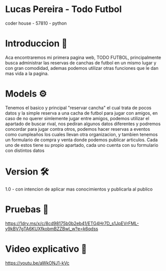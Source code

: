 # Lucas Pereira - Todo Futbol
coder house - 57810 - python

# Introduccion 📄
Aca encontraremos mi primera pagina web, TODO FUTBOL, principalmente busca administrar las reservas de canchas de futbol en un mismo lugar y con gran comodidad, ademas podemos utilizar otras funciones que le dan mas vida a la pagina.

# Models ⚙️
Tenemos el basico y principal "reservar cancha" el cual trata de pocos datos y la simple reserva a una cacha de futbol para jugar con amigos, en caso de no querer simlemente jugar entre amigos, podemos utilizar el apartado de buscar rival, nos pediran algunos datos diferentes y podremos concordar para jugar contra otros, podemos hacer reservas a eventos como cumpleaños los cuales llevan otra organizacion, y tambien tenemos un formulario de compra y venta donde podemos publicar articulos.
Cada uno de estos tiene su propio apartado, cada uno cuenta con su formulario con distintos datos

# Version 🛠️
1.0  -  con intencion de aplicar mas conocimientos y publicarla al publico

# Pruebas 📖
https://1drv.ms/x/c/8cd98175b0b2eb41/ETG4Hr7D_s1JpEVrFML-y9kBV7gTA6KUXfkobmBZZBwl_w?e=k6qdss

# Video explicativo 🚀
https://youtu.be/aWkONJ1-kVc
